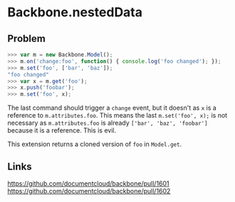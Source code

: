 # Backbone.nestedData

## Problem
```javascript
>>> var m = new Backbone.Model();
>>> m.on('change:foo', function() { console.log('foo changed'); });
>>> m.set('foo', ['bar', 'baz']);
"foo changed"
>>> var x = m.get('foo');
>>> x.push('foobar');
>>> m.set('foo', x);
```

The last command should trigger a ``change`` event, but it doesn't as ``x`` is a reference to ``m.attributes.foo``.
This means the last ``m.set('foo', x);`` is not necessary as ``m.attributes.foo`` is already ``['bar', 'baz', 'foobar']`` because it is a reference. This is evil.

This extension returns a cloned version of ``foo`` in ``Model.get``.

## Links
https://github.com/documentcloud/backbone/pull/1601
https://github.com/documentcloud/backbone/pull/1602
